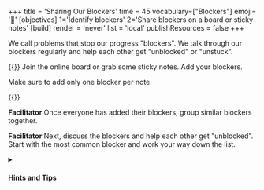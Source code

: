 +++
title = 'Sharing Our Blockers'
time = 45
vocabulary=["Blockers"]
emoji= '🚧'
[objectives]
1='Identify blockers'
2='Share blockers on a board or sticky notes'
[build]
  render = 'never'
  list = 'local'
  publishResources = false
+++

We call problems that stop our progress "blockers". We talk through our blockers regularly and help each other get "unblocked" or "unstuck".

{{<note title="Sharing Our Blockers" type="activity">}}
Join the online board or grab some sticky notes. Add your blockers.

Make sure to add only one blocker per note.

{{</note>}}

**Facilitator** Once everyone has added their blockers, group similar blockers together.

**Facilitator** Next, discuss the blockers and help each other get "unblocked". Start with the most common blocker and work your way down the list.

<details>
<summary>

#### Hints and Tips

</summary>

{{<note title="Example Blockers" type="example">}}

- I can't find a Slack channel people keep mentioning.
- People tell me I should be replying to a Slack message in a thread, and I don't know how.
- I can't open a PR, because...
- How do I fix extra stray files in my PR?
- I don't have a computer so I can't complete my work!
- How do I run Lighthouse?

{{</note>}}

- Everyone should have blockers. If you aren't blocked on anything in the course, do you need to challenge yourself more?
- Ask "stupid" questions. Your question is not stupid! What we are doing is hard, and everyone has questions. If you're stuck, it's likely that someone else is too. Please help others and ask your question!
- If you have other more _advanced_ questions, do write them on the board but **don't** expect to answer them in Blockers. We will work on those in study group.
</details>
